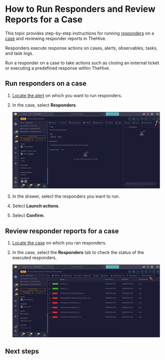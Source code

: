 # How to Run Responders and Review Reports for a Case

This topic provides step-by-step instructions for running [responders](../../../../administration/cortex/about-cortex.md) on a [case](about-cases.md) and reviewing responder reports in TheHive.

Responders execute response actions on cases, alerts, observables, tasks, and task logs.

Run a responder on a case to take actions such as closing an external ticket or executing a predefined response within TheHive.

## Run responders on a case

1. [Locate the alert](./search-for-cases/find-a-case.md) on which you want to run responders.

2. In the case, select **Responders**.

    ![Responders button](../../../images/user-guides/organization/configure-organization/manage-functions/responders-button.png)

3. In the drawer, select the responders you want to run.

4. Select **Launch actions**.

5. Select **Confirm**.

## Review responder reports for a case

1. [Locate the case](./search-for-cases/find-a-case.md) on which you ran responders.

2. In the case, select the **Responders** tab to check the status of the executed responders.

    ![Responders tab](../../../images/user-guides/analyst-corner/cases/responders-tab-case.png)

<h2>Next steps</h2>

